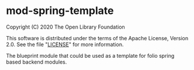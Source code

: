 # mod-spring-template

Copyright (C) 2020 The Open Library Foundation

This software is distributed under the terms of the Apache License,
Version 2.0. See the file "[LICENSE](LICENSE)" for more information.

The blueprint module that could be used as a template for folio spring based backend modules.
